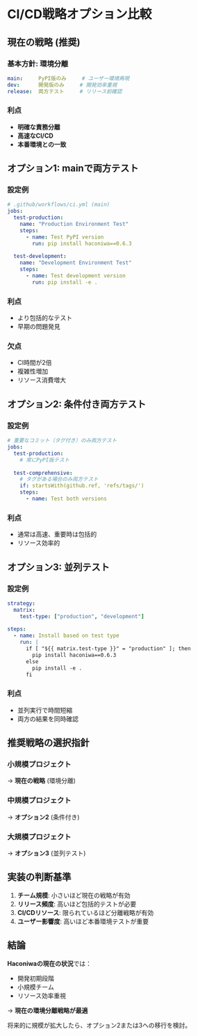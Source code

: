 # CI/CD戦略オプション比較

## 現在の戦略 (推奨)

### 基本方針: 環境分離
```yaml
main:     PyPI版のみ     # ユーザー環境再現
dev:      開発版のみ     # 開発効率重視  
release:  両方テスト     # リリース前確認
```

### 利点
- **明確な責務分離**
- **高速なCI/CD**
- **本番環境との一致**

## オプション1: mainで両方テスト

### 設定例
```yaml
# .github/workflows/ci.yml (main)
jobs:
  test-production:
    name: "Production Environment Test"
    steps:
      - name: Test PyPI version
        run: pip install haconiwa==0.6.3
      
  test-development:
    name: "Development Environment Test"  
    steps:
      - name: Test development version
        run: pip install -e .
```

### 利点
- より包括的なテスト
- 早期の問題発見

### 欠点
- CI時間が2倍
- 複雑性増加
- リソース消費増大

## オプション2: 条件付き両方テスト

### 設定例
```yaml
# 重要なコミット（タグ付き）のみ両方テスト
jobs:
  test-production:
    # 常にPyPI版テスト
    
  test-comprehensive:
    # タグがある場合のみ両方テスト
    if: startsWith(github.ref, 'refs/tags/')
    steps:
      - name: Test both versions
```

### 利点
- 通常は高速、重要時は包括的
- リソース効率的

## オプション3: 並列テスト

### 設定例
```yaml
strategy:
  matrix:
    test-type: ["production", "development"]
    
steps:
  - name: Install based on test type
    run: |
      if [ "${{ matrix.test-type }}" = "production" ]; then
        pip install haconiwa==0.6.3
      else
        pip install -e .
      fi
```

### 利点
- 並列実行で時間短縮
- 両方の結果を同時確認

## 推奨戦略の選択指針

### 小規模プロジェクト
→ **現在の戦略** (環境分離)

### 中規模プロジェクト  
→ **オプション2** (条件付き)

### 大規模プロジェクト
→ **オプション3** (並列テスト)

## 実装の判断基準

1. **チーム規模**: 小さいほど現在の戦略が有効
2. **リリース頻度**: 高いほど包括的テストが必要  
3. **CI/CDリソース**: 限られているほど分離戦略が有効
4. **ユーザー影響度**: 高いほど本番環境テストが重要

## 結論

**Haconiwaの現在の状況**では：
- 開発初期段階
- 小規模チーム
- リソース効率重視

→ **現在の環境分離戦略が最適**

将来的に規模が拡大したら、オプション2または3への移行を検討。